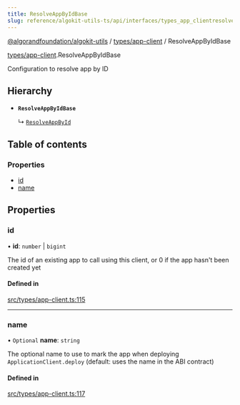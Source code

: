 ```yaml
---
title: ResolveAppByIdBase
slug: reference/algokit-utils-ts/api/interfaces/types_app_clientresolveappbyidbase
---
```


[@algorandfoundation/algokit-utils](/reference/algokit-utils-ts/api/overview) / [types/app-client](/reference/algokit-utils-ts/api/modules/types_app_client/) / ResolveAppByIdBase

[types/app-client](/reference/algokit-utils-ts/api/modules/types_app_client/).ResolveAppByIdBase

Configuration to resolve app by ID

## Hierarchy

- **`ResolveAppByIdBase`**

  ↳ [`ResolveAppById`](/reference/algokit-utils-ts/api/interfaces/types_app_clientresolveappbyid/)

## Table of contents

### Properties

- [id](#id)
- [name](#name)

## Properties

### id

• **id**: `number` \| `bigint`

The id of an existing app to call using this client, or 0 if the app hasn't been created yet

#### Defined in

[src/types/app-client.ts:115](https://github.com/algorandfoundation/algokit-utils-ts/blob/main/src/types/app-client.ts#L115)

---

### name

• `Optional` **name**: `string`

The optional name to use to mark the app when deploying `ApplicationClient.deploy` (default: uses the name in the ABI contract)

#### Defined in

[src/types/app-client.ts:117](https://github.com/algorandfoundation/algokit-utils-ts/blob/main/src/types/app-client.ts#L117)

